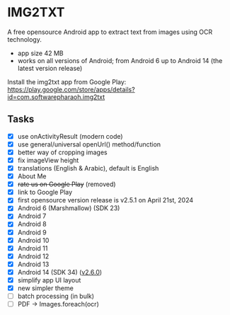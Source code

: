 # IMG2TXT

A free opensource Android app to extract text from images using OCR technology.

- app size 42 MB
- works on all versions of Android; from Android 6 up to Android 14 (the latest version release)

Install the img2txt app from Google Play:  
<https://play.google.com/store/apps/details?id=com.softwarepharaoh.img2txt>

## Tasks

- [x] use onActivityResult (modern code)
- [x] use general/universal openUrl() method/function
- [x] better way of cropping images
- [x] fix imageView height
- [x] translations (English & Arabic), default is English
- [x] About Me
- [x] ~~rate us on Google Play~~ (removed)
- [x] link to Google Play
- [x] first opensource version release is v2.5.1 on April 21st, 2024
- [x] Android 6 (Marshmallow) (SDK 23)
- [x] Android 7
- [x] Android 8
- [x] Android 9
- [x] Android 10
- [x] Android 11
- [x] Android 12
- [x] Android 13
- [x] Android 14 (SDK 34) ([v2.6.0](https://github.com/abanoubha/img2txt_app/releases/tag/2.6.0))
- [x] simplify app UI layout
- [x] new simpler theme
- [ ] batch processing (in bulk)
- [ ] PDF -> Images.foreach(ocr)
